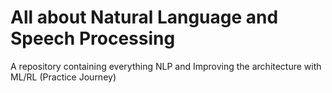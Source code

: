 # All about Natural Language and Speech Processing
A repository containing everything NLP and Improving the architecture with ML/RL (Practice Journey)
                                     
        

